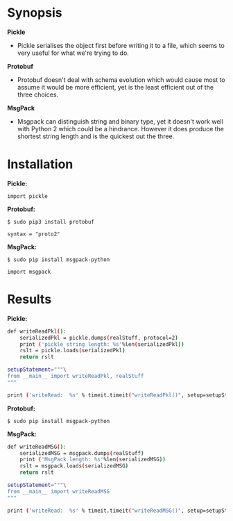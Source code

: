 # Synopsis


**Pickle**
   * Pickle serialises the object first before writing it to a file, which seems to very useful for what we're trying to do.
   
**Protobuf**
   * Protobuf doesn't deal with schema evolution which would cause most to assume it would be more efficient, yet is the least efficient out of the three choices.
    
**MsgPack**
   * Msgpack can distinguish string and binary type, yet it doesn't work well with Python 2 which could be a hindrance. However it does produce the shortest string length and is the quickest out the three.

# Installation
**Pickle:**

`import pickle`

**Protobuf:**

`$ sudo pip3 install protobuf`

`syntax = "proto2"`

**MsgPack:**

`$ sudo pip install msgpack-python`

`import msgpack`
# Results

**Pickle:**

```bash
def writeReadPkl():
    serializedPkl = pickle.dumps(realStuff, protocol=2)
    print ('pickle string length: %s'%len(serializedPkl))
    rslt = pickle.loads(serializedPkl)
    return rslt

setupStatement="""\
from __main__ import writeReadPkl, realStuff
"""

print ('writeRead:  %s' % timeit.timeit("writeReadPkl()", setup=setupStatement, number=10))
```

**Protobuf:**

`$ sudo pip install msgpack-python`

**MsgPack:**

```bash
def writeReadMSG():
    serializedMSG = msgpack.dumps(realStuff)
    print ('MsgPack length: %s'%len(serializedMSG))
    rslt = msgpack.loads(serializedMSG)
    return rslt

setupStatement="""\
from __main__ import writeReadMSG
"""

print ('writeRead:  %s' % timeit.timeit("writeReadMSG()", setup=setupStatement, number=10))
```
